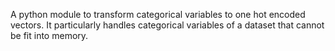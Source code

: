 A python module to transform categorical variables to one hot encoded vectors. It particularly handles categorical variables of a dataset that cannot be fit into memory.
